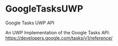 # GoogleTasksUWP
Google Tasks UWP API

An UWP Implementation of the Google Tasks API: https://developers.google.com/tasks/v1/reference/
